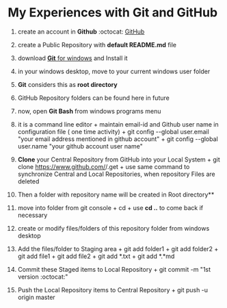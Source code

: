 My Experiences with Git and GitHub
==================================
1. create an account in **Github** :octocat: [GitHub](https://github.com/)
2. create a Public Repository with **default README.md** file
3. download [**Git** for windows](https://git-scm.com/downloads) and Install it

4. in your windows desktop, move to your current windows user folder
5. **Git** considers this as **root directory** 
6. GitHub Repository folders can be found here in future

7. now, open **Git Bash** from windows programs menu
8. it is a command line editor
		+ maintain email-id and Github user name in configuration file ( one time activity)
			+ git config --global user.email "your email address mentioned in github account"
			+ git config --global user.name "your github account user name"
9. **Clone** your Central Repository from GitHub into your Local System
		+ git clone https://www.github.com/<github username>/<repository name>.get
		+ use same command to synchronize Central and Local Repositories, when repository Files are deleted
10. Then a folder with repository name will be created in Root directory**
11. move into folder from git console
		+ cd <repository name>
		+ use **cd ..** to come back if necessary
12. create or modify files/folders of this repository folder from windows desktop
13. Add the files/folder to Staging area
		+ git add folder1
		+ git add folder2
		+ git add file1
		+ git add file2
		+ git add *.txt
		+ git add *.*md
14. Commit these Staged items to Local Repository
		+ git commit -m "1st version :octocat:"
15. Push the Local Repository items to Central Repository
		+ git push -u origin master
		
		